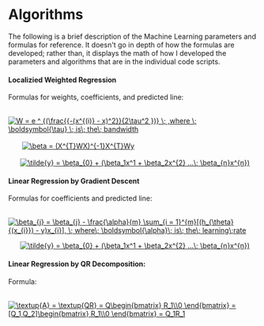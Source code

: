 # Algorithms
The following is a brief description of the Machine Learning parameters and formulas for
reference. It doesn't go in depth of how the formulas are developed; rather than, it displays the math of how I developed the parameters
and algorithms that are in the individual code scripts.

#### Localizied Weighted Regression

Formulas for weights, coefficients, and predicted line: <br />

&nbsp;&nbsp;&nbsp;&nbsp;&nbsp;&nbsp; <a href="https://www.codecogs.com/eqnedit.php?latex=W&space;=&space;e&space;^&space;{(\frac{{-(x^{(i)}&space;-&space;x)^2}}{2\tau^2&space;})}&space;\;&space;,where&space;\;&space;\tau&space;\;&space;is\;&space;the\;&space;bandwidth" target="_blank"><img src="https://latex.codecogs.com/gif.latex?W&space;=&space;e&space;^&space;{(\frac{{-(x^{(i)}&space;-&space;x)^2}}{2\tau^2&space;})}&space;\;&space;,where&space;\;&space;\boldsymbol{\tau}&space;\;&space;is\;&space;the\;&space;bandwidth" title="W = e ^ {(\frac{{-(x^{(i)} - x)^2}}{2\tau^2 })} \; ,where \; \boldsymbol{\tau} \; is\; the\; bandwidth" /></a> <br />
<br />
&nbsp;&nbsp;&nbsp;&nbsp;&nbsp;&nbsp; <a href="https://www.codecogs.com/eqnedit.php?latex=\beta&space;=&space;(X^{T}WX)^{-1}X^{T}Wy" target="_blank"><img src="https://latex.codecogs.com/gif.latex?\beta&space;=&space;(X^{T}WX)^{-1}X^{T}Wy" title="\beta = (X^{T}WX)^{-1}X^{T}Wy" /></a> <br />
<br />
&nbsp;&nbsp;&nbsp;&nbsp;&nbsp;&nbsp;<a href="https://www.codecogs.com/eqnedit.php?latex=\tilde{y}&space;=&space;\beta_{0}&space;&plus;&space;(\beta_1x^1&space;&plus;&space;\beta_2x^{2}&space;...\;&space;\beta_{n-1}x^{n-1})" target="_blank"><img src="https://latex.codecogs.com/gif.latex?\tilde{y}&space;=&space;\beta_{0}&space;&plus;&space;(\beta_1x^1&space;&plus;&space;\beta_2x^{2}&space;...\;&space;\beta_{n}x^{n})" title="\tilde{y} = \beta_{0} + (\beta_1x^1 + \beta_2x^{2} ...\; \beta_{n}x^{n})" /></a>

#### Linear Regression by Gradient Descent

Formulas for coefficients and predicted line: <br />

&nbsp;&nbsp;&nbsp;&nbsp;&nbsp;&nbsp; <a href="https://www.codecogs.com/eqnedit.php?latex=\beta_{j}&space;=&space;\beta_{j}&space;-&space;\frac{\alpha}{m}&space;\sum_{i&space;=&space;1}^{m}[(h_{\theta}{(x_{i}})&space;-&space;y)x_{i}],&space;\;&space;where\;&space;\boldsymbol{\alpha}\;&space;is\;&space;the\;&space;learning\;rate" target="_blank"><img src="https://latex.codecogs.com/gif.latex?\beta_{j}&space;=&space;\beta_{j}&space;-&space;\frac{\alpha}{m}&space;\sum_{i&space;=&space;1}^{m}[(h_{\theta}{(x_{i}})&space;-&space;y)x_{i}],&space;\;&space;where\;&space;\boldsymbol{\alpha}\;&space;is\;&space;the\;&space;learning\;rate" title="\beta_{j} = \beta_{j} - \frac{\alpha}{m} \sum_{i = 1}^{m}[(h_{\theta}{(x_{i}}) - y)x_{i}], \; where\; \boldsymbol{\alpha}\; is\; the\; learning\;rate" /></a> <br />

&nbsp;&nbsp;&nbsp;&nbsp;&nbsp;&nbsp;<a href="https://www.codecogs.com/eqnedit.php?latex=\tilde{y}&space;=&space;\beta_{0}&space;&plus;&space;(\beta_1x^1&space;&plus;&space;\beta_2x^{2}&space;...\;&space;\beta_{n-1}x^{n-1})" target="_blank"><img src="https://latex.codecogs.com/gif.latex?\tilde{y}&space;=&space;\beta_{0}&space;&plus;&space;(\beta_1x^1&space;&plus;&space;\beta_2x^{2}&space;...\;&space;\beta_{n}x^{n})" title="\tilde{y} = \beta_{0} + (\beta_1x^1 + \beta_2x^{2} ...\; \beta_{n}x^{n})" /></a>


#### Linear Regression by QR Decomposition:

Formula: <br />

&nbsp;&nbsp;&nbsp;&nbsp;&nbsp;&nbsp;&nbsp; <a href="https://www.codecogs.com/eqnedit.php?latex=\textup{A}&space;=&space;\textup{QR}&space;=&space;Q\begin{bmatrix}&space;R_1\\0&space;\end{bmatrix}&space;=&space;[Q_1,Q_2]\begin{bmatrix}&space;R_1\\0&space;\end{bmatrix}&space;=&space;Q_1R_1" target="_blank"><img src="https://latex.codecogs.com/gif.latex?\textup{A}&space;=&space;\textup{QR}&space;=&space;Q\begin{bmatrix}&space;R_1\\0&space;\end{bmatrix}&space;=&space;[Q_1,Q_2]\begin{bmatrix}&space;R_1\\0&space;\end{bmatrix}&space;=&space;Q_1R_1" title="\textup{A} = \textup{QR} = Q\begin{bmatrix} R_1\\0 \end{bmatrix} = [Q_1,Q_2]\begin{bmatrix} R_1\\0 \end{bmatrix} = Q_1R_1" /></a>
